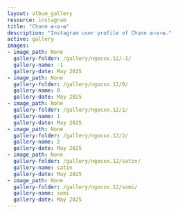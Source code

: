 ```yaml
---
layout: album_gallery
resource: instagram
title: "Chunn ✿∘ɷ∘✿"
description: "Instagram user profile of Chunn ✿∘ɷ∘✿."
active: gallery
images: 
- image_path: None
  gallery-folder: /gallery/ngocxx.12/-1/
  gallery-name: -1
  gallery-date: May 2025
- image_path: None
  gallery-folder: /gallery/ngocxx.12/0/
  gallery-name: 0
  gallery-date: May 2025
- image_path: None
  gallery-folder: /gallery/ngocxx.12/1/
  gallery-name: 1
  gallery-date: May 2025
- image_path: None
  gallery-folder: /gallery/ngocxx.12/2/
  gallery-name: 2
  gallery-date: May 2025
- image_path: None
  gallery-folder: /gallery/ngocxx.12/satin/
  gallery-name: satin
  gallery-date: May 2025
- image_path: None
  gallery-folder: /gallery/ngocxx.12/somi/
  gallery-name: somi
  gallery-date: May 2025
---
```


